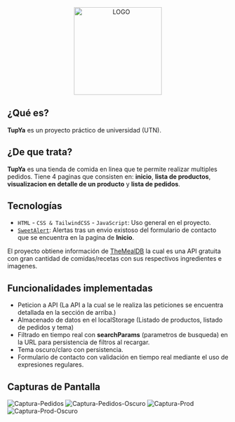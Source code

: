 <div style="text-align: center;">
  <img src="https://facyndev.github.io/tupya/assets/images/LogoTUP.webp" alt="LOGO" width="200" height="200">
</div>

## ¿Qué es?

**TupYa** es un proyecto práctico de universidad (UTN). 

## ¿De que trata?

**TupYa** es una tienda de comida en linea que te permite realizar multiples pedidos.
Tiene 4 paginas que consisten en: **inicio**, **lista de productos**, **visualizacion en detalle de un producto** y **lista de pedidos**.

## Tecnologías

- `HTML` - `CSS & TailwindCSS` - `JavaScript`: Uso general en el proyecto.
- [`SweetAlert`](https://sweetalert2.github.io/): Alertas tras un envio existoso del formulario de contacto que se encuentra en la pagina de **Inicio**.

El proyecto obtiene información de [TheMealDB](https://www.themealdb.com) la cual es una API gratuita con gran cantidad de comidas/recetas con sus respectivos ingredientes e imagenes.

## Funcionalidades implementadas
- Peticion a API (La API a la cual se le realiza las peticiones se encuentra detallada en la sección de arriba.)
- Almacenado de datos en el localStorage (Listado de productos, listado de pedidos y tema)
- Filtrado en tiempo real con **searchParams** (parametros de busqueda) en la URL para persistencia de filtros al recargar.
- Tema oscuro/claro con persistencia.
- Formulario de contacto con validación en tiempo real mediante el uso de expresiones regulares.

## Capturas de Pantalla

<img src="https://i.ibb.co/N6jf2TWy/Captura-Pedidos.png" alt="Captura-Pedidos" border="0">
<img src="https://i.ibb.co/xqgP3mH6/Captura-Pedidos-Oscuro.png" alt="Captura-Pedidos-Oscuro" border="0">
<img src="https://i.ibb.co/qF4WY8Kg/Captura-Prod.png" alt="Captura-Prod" border="0">
<img src="https://i.ibb.co/svj5Ng4X/Captura-Prod-Oscuro.png" alt="Captura-Prod-Oscuro" border="0">





